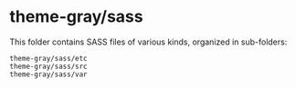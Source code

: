 # theme-gray/sass

This folder contains SASS files of various kinds, organized in sub-folders:

    theme-gray/sass/etc
    theme-gray/sass/src
    theme-gray/sass/var
